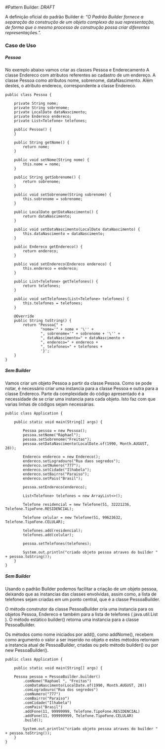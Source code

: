 #Pattern Builder: _DRAFT_

A definição oficial do padrão Builder é: 
_“O Padrão Builder fornece a separação da construção de um objeto complexo da sua representação, de forma que o mesmo processo de construção possa criar diferentes representações.”._


### Caso de Uso
##### Pessoa


No exemplo abaixo vamos criar as classes Pessoa e Enderecamento 
A classe Endereco com atributos referentes ao cadastro de um endereço.
A classe Pessoa como atributos nome, sobrenome, dataNascimento. 
Além destes, o atributo endereco, correspondente a classe Endereco.    
    
    public class Pessoa {
    
        private String nome;
        private String sobrenome;
        private LocalDate dataNascimento;
        private Endereco endereco;
        private List<Telefone> telefones;
    
        public Pessoa() {
        }
    
        public String getNome() {
            return nome;
        }
    
        public void setNome(String nome) {
            this.nome = nome;
        }
    
        public String getSobrenome() {
            return sobrenome;
        }
    
        public void setSobrenome(String sobrenome) {
            this.sobrenome = sobrenome;
        }
    
        public LocalDate getDataNascimento() {
            return dataNascimento;
        }
    
        public void setDataNascimento(LocalDate dataNascimento) {
            this.dataNascimento = dataNascimento;
        }
    
        public Endereco getEndereco() {
            return endereco;
        }
    
        public void setEndereco(Endereco endereco) {
            this.endereco = endereco;
        }
    
        public List<Telefone> getTelefones() {
            return telefones;
        }
    
        public void setTelefones(List<Telefone> telefones) {
            this.telefones = telefones;
        }
    
        @Override
        public String toString() {
            return "Pessoa{" +
                    "nome='" + nome + '\'' +
                    ", sobrenome='" + sobrenome + '\'' +
                    ", dataNascimento=" + dataNascimento +
                    ", endereco=" + endereco +
                    ", telefones=" + telefones +
                    '}';
        }
    }


##### Sem Builder

Vamos criar um objeto Pessoa a partir da classe Pessoa. 
Como se pode notar, é necessário criar uma instancia para a classe Pessoa e outra para a classe Endereco.
Parte da complexidade do código apresentado é a necessidade de se criar uma instancia para cada objeto.
Isto faz com que varias linhas de códigos sejam necessárias.


    public class Application {
    
        public static void main(String[] args) {
    
            Pessoa pessoa = new Pessoa();
            pessoa.setNome("Raphael");
            pessoa.setSobrenome("Freitas");
            pessoa.setDataNascimento(LocalDate.of(1990, Month.AUGUST, 28));
    
            Endereco endereco = new Endereco();
            endereco.setLogradouro("Rua daos segredos");
            endereco.setNumero("777");
            endereco.setCidade("Ilhabela");
            endereco.setBairro("Paraiso");
            endereco.setPais("Brasil");
    
            pessoa.setEndereco(endereco);
    
            List<Telefone> telefones = new ArrayList<>();
    
            Telefone residencial = new Telefone(51, 32221236, Telefone.TipoFone.RESIDENCIAL);
    
            Telefone celular = new Telefone(51, 99623632, Telefone.TipoFone.CELULAR);
    
            telefones.add(residencial);
            telefones.add(celular);
    
            pessoa.setTelefones(telefones);
    
            System.out.println("criado objeto pessoa atraves do builder " + pessoa.toString());
        }
    }
    
    
##### Sem Builder

Usando o padrão Builder podemos facilitar a criação de um objeto pessoa, deixando que as instancias das classes envolvidas, assim como, 
a lista de telefones sejam criadas em um ponto central, que é a classe PessoaBuilder.
 
O método construtor da classe PessoaBuilder cria uma instancia para os objetos Pessoa, Endereco e também para a lista de telefones ( java.util.List ).
O método estático builder() retorna uma instancia para a classe PessoaBuilder. 

Os métodos como nome iniciados por add(), como addNome(), recebem como argumento o valor a ser inserido no objeto e estes métodos retornam a instancia atual de PessoaBuilder, 
criadas ou pelo método builder() ou por new PessoaBuilder().

    public class Application {
    
        public static void main(String[] args) {
    
        Pessoa pessoa = PessoaBuilder.builder()
            .comNome("Raphael ", "Freitas")
            .comDataNascimento(LocalDate.of(1990, Month.AUGUST, 28))
            .comLogradouro("Rua dos segredos")
            .comNumero("777")
            .comBairro("Paraiso")
            .comCidade("Ilhabela")
            .comPais("Brasil")
            .addFone(11, 99999999, Telefone.TipoFone.RESIDENCIAL)
            .addFone(11, 999999999, Telefone.TipoFone.CELULAR)
            .build();
    
            System.out.println("criado objeto pessoa atraves do builder " + pessoa.toString());
        }
    }